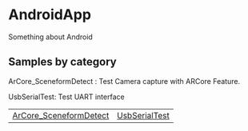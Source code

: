 # AndroidApp
Something about Android 

## Samples by category
  ArCore_SceneformDetect : Test Camera capture with ARCore Feature.
 
 UsbSerialTest: Test UART interface
<table>
 <tr>
  <td><a href="android/ArCore_SceneformDetect">ArCore_SceneformDetect</a></td>
  <td><a href="android/UsbSerialTest-master">UsbSerialTest</a></td>
 </tr>
</table>
